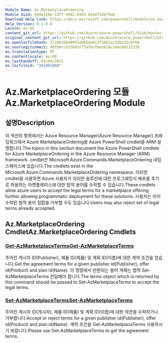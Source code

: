 ```yaml
---
Module Name: Az.MarketplaceOrdering
Module Guid: 6e0e216b-1dff-4992-b943-b3a4f14679ab
Download Help Link: https://docs.microsoft.com/powershell/module/az.marketplaceordering
Help Version: 0.1.0.0
Locale: en-US
content_git_url: https://github.com/Azure/azure-powershell/blob/master/src/MarketplaceOrdering/MarketplaceOrdering/help/Az.MarketplaceOrdering.md
original_content_git_url: https://github.com/Azure/azure-powershell/blob/master/src/MarketplaceOrdering/MarketplaceOrdering/help/Az.MarketplaceOrdering.md
ms.openlocfilehash: 2720635840051dd85eb613fabb1ac32ba32c6f60
ms.sourcegitcommit: 4dfb0cc533b83f77afdcfbe2618c1e6c8d221330
ms.translationtype: MT
ms.contentlocale: ko-KR
ms.lasthandoff: 03/04/2021
ms.locfileid: "101991060"
---
```

# <span data-ttu-id="71cd8-101">Az.MarketplaceOrdering 모듈</span><span class="sxs-lookup"><span data-stu-id="71cd8-101">Az.MarketplaceOrdering Module</span></span>
## <span data-ttu-id="71cd8-102">설명</span><span class="sxs-lookup"><span data-stu-id="71cd8-102">Description</span></span>
<span data-ttu-id="71cd8-103">이 섹션의 항목에서는 Azure Resource Manager(Azure Resource Manager) 프레임워크에서 Azure MarketplaceOrdering용 Azure PowerShell cmdlet을 ARM 설명합니다.</span><span class="sxs-lookup"><span data-stu-id="71cd8-103">The topics in this section document the Azure PowerShell cmdlets for Azure MarketplaceOrdering in the Azure Resource Manager (ARM) framework.</span></span> <span data-ttu-id="71cd8-104">cmdlet은 Microsoft.Azure.Commands.MarketplaceOrdering 네임스페이스에 있습니다.</span><span class="sxs-lookup"><span data-stu-id="71cd8-104">The cmdlets exist in the Microsoft.Azure.Commands.MarketplaceOrdering namespace.</span></span> <span data-ttu-id="71cd8-105">이러한 cmdlet을 사용하면 Azure 사용자가 이러한 솔루션에 대한 프로그래밍식 배포를 추가로 허용하는 마켓플레이스에 대한 법적 용어를 수락할 수 있습니다.</span><span class="sxs-lookup"><span data-stu-id="71cd8-105">These cmdlets allow azure users to accept the legal terms for a marketplace offering further allowing programmatic deployment for these solutions.</span></span> <span data-ttu-id="71cd8-106">사용자는 이미 수락된 법적 용어 집합을 거부할 수도 있습니다.</span><span class="sxs-lookup"><span data-stu-id="71cd8-106">Users may also reject set of legal terms already accepted.</span></span>

## <span data-ttu-id="71cd8-107">Az.MarketplaceOrdering Cmdlet</span><span class="sxs-lookup"><span data-stu-id="71cd8-107">Az.MarketplaceOrdering Cmdlets</span></span>
### [<span data-ttu-id="71cd8-108">Get-AzMarketplaceTerms</span><span class="sxs-lookup"><span data-stu-id="71cd8-108">Get-AzMarketplaceTerms</span></span>](Get-AzMarketplaceTerms.md)
<span data-ttu-id="71cd8-109">주어진 게시자 ID(Publisher), 제품 ID(제품) 및 계획 ID(이름)에 대한 계약 조건을 얻습니다.</span><span class="sxs-lookup"><span data-stu-id="71cd8-109">Get the agreement terms for a given publisher id(Publisher), offer id(Product) and plan id(Name).</span></span> <span data-ttu-id="71cd8-110">이 명령에서 반환되는 용어 개체는 법적 Set-AzMarketplaceTerms 전달해야 합니다.</span><span class="sxs-lookup"><span data-stu-id="71cd8-110">The terms object which is returned by this command should be passed to Set-AzMarketplaceTerms to accept the legal terms.</span></span>

### [<span data-ttu-id="71cd8-111">Set-AzMarketplaceTerms</span><span class="sxs-lookup"><span data-stu-id="71cd8-111">Set-AzMarketplaceTerms</span></span>](Set-AzMarketplaceTerms.md)
<span data-ttu-id="71cd8-112">주어진 게시자 ID(게시자), 제품 ID(제품) 및 계획 ID(이름)에 대한 약관을 수락하거나 거부합니다.</span><span class="sxs-lookup"><span data-stu-id="71cd8-112">Accept or reject terms for a given publisher id(Publisher), offer id(Product) and plan id(Name).</span></span> <span data-ttu-id="71cd8-113">계약 조건을 Get-AzMarketplaceTerms 사용하시기 바랍니다.</span><span class="sxs-lookup"><span data-stu-id="71cd8-113">Please use Get-AzMarketplaceTerms to get the agreement terms.</span></span>


